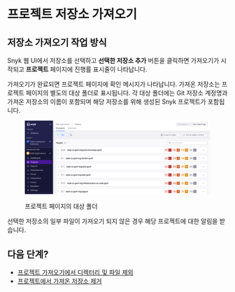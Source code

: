 # 프로젝트 저장소 가져오기

## 저장소 가져오기 작업 방식

Snyk 웹 UI에서 저장소를 선택하고 **선택한 저장소 추가** 버튼을 클릭하면 가져오기가 시작되고 **프로젝트** 페이지에 진행률 표시줄이 나타납니다.

가져오기가 완료되면 프로젝트 페이지에 확인 메시지가 나타납니다. 가져온 저장소는 프로젝트 페이지의 별도의 대상 폴더로 표시됩니다. 각 대상 폴더에는 Git 저장소 계정명과 가져온 저장소의 이름이 포함되며 해당 저장소를 위해 생성된 Snyk 프로젝트가 포함됩니다.

<figure><img src="../../.gitbook/assets/projects_page_targets.png" alt=""><figcaption><p>프로젝트 페이지의 대상 폴더</p></figcaption></figure>

선택한 저장소의 일부 파일이 가져오기 되지 않은 경우 해당 프로젝트에 대한 알림을 받습니다.

## 다음 단계?

* [프로젝트 가져오기에서 디렉터리 및 파일 제외](exclude-directories-and-files-from-project-import.md)
* [프로젝트에서 가져온 저장소 제거](remove-imported-repository-from-a-project.md)
